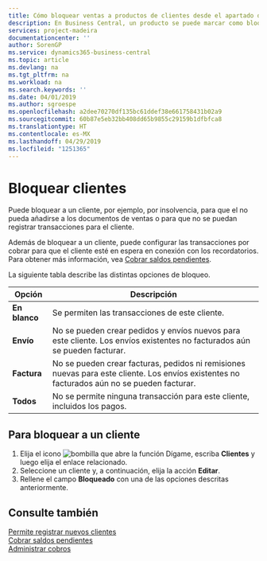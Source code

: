 ```yaml
---
title: Cómo bloquear ventas a productos de clientes desde el apartado de Ventas o Compras
description: En Business Central, un producto se puede marcar como bloqueado para ventas, bloqueado para compras o bloqueado para todos los propósitos.
services: project-madeira
documentationcenter: ''
author: SorenGP
ms.service: dynamics365-business-central
ms.topic: article
ms.devlang: na
ms.tgt_pltfrm: na
ms.workload: na
ms.search.keywords: ''
ms.date: 04/01/2019
ms.author: sgroespe
ms.openlocfilehash: a2dee70270df135bc61ddef38e661758431b02a9
ms.sourcegitcommit: 60b87e5eb32bb408dd65b9855c29159b1dfbfca8
ms.translationtype: HT
ms.contentlocale: es-MX
ms.lasthandoff: 04/29/2019
ms.locfileid: "1251365"
---
```

# <a name="block-customers"></a>Bloquear clientes
Puede bloquear a un cliente, por ejemplo, por insolvencia, para que el no pueda añadirse a los documentos de ventas o para que no se puedan registrar transacciones para el cliente.

Además de bloquear a un cliente, puede configurar las transacciones por cobrar para que el cliente esté en espera en conexión con los recordatorios. Para obtener más información, vea [Cobrar saldos pendientes](receivables-collect-outstanding-balances.md).   

La siguiente tabla describe las distintas opciones de bloqueo.  

|Opción|Descripción|  
|--------------------|------------|  
|**En blanco**|Se permiten las transacciones de este cliente.|
|**Envío**|No se pueden crear pedidos y envíos nuevos para este cliente. Los envíos existentes no facturados aún se pueden facturar.|  
|**Factura**|No se pueden crear facturas, pedidos ni remisiones nuevas para este cliente. Los envíos existentes no facturados aún no se pueden facturar.|  
|**Todos**|No se permite ninguna transacción para este cliente, incluidos los pagos.|  

## <a name="to-block-a-customer"></a>Para bloquear a un cliente  
1. Elija el icono ![bombilla que abre la función Dígame](media/ui-search/search_small.png "Dígame que desea hacer"), escriba **Clientes** y luego elija el enlace relacionado.
2. Seleccione un cliente y, a continuación, elija la acción **Editar**.
3. Rellene el campo **Bloqueado** con una de las opciones descritas anteriormente.

## <a name="see-also"></a>Consulte también  
[Permite registrar nuevos clientes](sales-how-register-new-customers.md)  
[Cobrar saldos pendientes](receivables-collect-outstanding-balances.md)  
[Administrar cobros](receivables-manage-receivables.md)  
